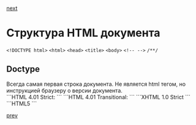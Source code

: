 <a href="08.md">next</a>

<h1>Структура HTML документа</h1>

```<!DOCTYPE html>```
```<html>```
```<head>```
```<title>```
```<body>```
```<!-- -->```
```/**/```

<h2>Doctype</h2>
    <div>
        Всегда самая первая строка документа. Не является html тегом, но инструкцией браузеру о версии документа.
    </div>
    ```HTML 4.01 Strict:
    <!DOCTYPE HTML PUBLIC "-//W3C//DTD HTML 4.01//EN" "http://www.w3.org/TR/html4/strict.dtd">```
    ```HTML 4.01 Transitional:
    <!DOCTYPE HTML PUBLIC "-//W3C//DTD HTML 4.01 Transitional//EN" "http://www.w3.org/TR/html4/loose.dtd">```
    ```XHTML 1.0 Strict
    <!DOCTYPE html PUBLIC "-//W3C//DTD XHTML 1.0 Strict//EN" "http://www.w3.org/TR/xhtml1/DTD/xhtml1-strict.dtd">```
    ```HTML5
    <!DOCTYPE html>```

<a href="06.md">prev</a>
